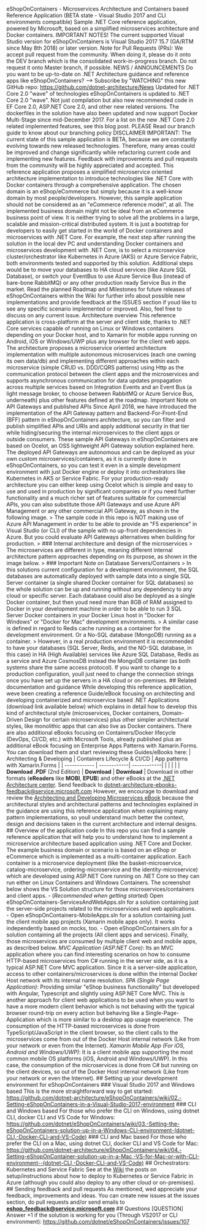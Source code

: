 eShopOnContainers - Microservices Architecture and Containers based Reference Application (BETA state - Visual Studio 2017 and CLI environments compatible) Sample .NET Core reference application, powered by Microsoft, based on a simplified microservices architecture and Docker containers. IMPORTANT NOTES! The current supported Visual Studio version for eShopOnContainers is Visual Studio 2017 15.7 (GA/RTM since May 8th 2018) or later version. Note for Pull Requests (PRs): We accept pull request from the community. When doing it, please do it onto the DEV branch which is the consolidated work-in-progress branch. Do not request it onto Master branch, if possible. NEWS / ANNOUNCEMENTS Do you want to be up-to-date on .NET Architecture guidance and reference apps like eShopOnContainers? --> Subscribe by "WATCHING" this new GitHub repo: https://github.com/dotnet-architecture/News Updated for .NET Core 2.0 "wave" of technologies eShopOnContainers is updated to .NET Core 2.0 "wave". Not just compilation but also new recommended code in EF Core 2.0, ASP.NET Core 2.0, and other new related versions. The dockerfiles in the solution have also been updated and now support Docker Multi-Stage since mid-December 2017. For a list on the new .NET Core 2.0 related implemented features, see this blog post. PLEASE Read our branch guide to know about our branching policy DISCLAIMER IMPORTANT: The current state of this sample application is BETA, because we are constantly evolving towards new released technologies. Therefore, many areas could be improved and change significantly while refactoring current code and implementing new features. Feedback with improvements and pull requests from the community will be highly appreciated and accepted. This reference application proposes a simplified microservice oriented architecture implementation to introduce technologies like .NET Core with Docker containers through a comprehensive application. The chosen domain is an eShop/eCommerce but simply because it is a well-know domain by most people/developers. However, this sample application should not be considered as an "eCommerce reference model", at all. The implemented business domain might not be ideal from an eCommerce business point of view. It is neither trying to solve all the problems in a large, scalable and mission-critical distributed system. It is just a bootstrap for developers to easily get started in the world of Docker containers and microservices with .NET Core. For example, the next step after running the solution in the local dev PC and understanding Docker containers and microservices development with .NET Core, is to select a microservice cluster/orchestrator like Kubernetes in Azure (AKS) or Azure Service Fabric, both environments tested and supported by this solution. Additional steps would be to move your databases to HA cloud services (like Azure SQL Database), or switch your EventBus to use Azure Service Bus (instead of bare-bone RabbitMQ) or any other production ready Service Bus in the market. Read the planned Roadmap and Milestones for future releases of eShopOnContainers within the Wiki for further info about possible new implementations and provide feedback at the ISSUES section if youd like to see any specific scenario implemented or improved. Also, feel free to discuss on any current issue. Architecture overview This reference application is cross-platform at the server and client side, thanks to .NET Core services capable of running on Linux or Windows containers depending on your Docker host, and to Xamarin for mobile apps running on Android, iOS or Windows/UWP plus any browser for the client web apps. The architecture proposes a microservice oriented architecture implementation with multiple autonomous microservices (each one owning its own data/db) and implementing different approaches within each microservice (simple CRUD vs. DDD/CQRS patterns) using Http as the communication protocol between the client apps and the microservices and supports asynchronous communication for data updates propagation across multiple services based on Integration Events and an Event Bus (a light message broker, to choose between RabbitMQ or Azure Service Bus, underneath) plus other features defined at the roadmap. Important Note on API Gateways and published APIs Since April 2018, we have introduced the implementation of the API Gateway pattern and Backend-For-Front-End (BFF) pattern in eShopOnContainers architecture, so you can filter and publish simplified APIs and URIs and apply additional security in that tier while hiding/securing the internal microservices to the client apps or outside consumers. These sample API Gateways in eShopOnContainers are based on Ocelot, an OSS lightweight API Gateway solution explained here. The deployed API Gateways are autonomous and can be deployed as your own custom microservices/containers, as it is currently done in eShopOnContainers, so you can test it even in a simple development environment with just Docker engine or deploy it into orchestrators like Kubernetes in AKS or Service Fabric. For your production-ready architecture you can either keep using Ocelot which is simple and easy to use and used in production by significant companies or if you need further functionality and a much richer set of features suittable for commercial APIs, you can also substitute those API Gateways and use Azure API Management or any other commercial API Gateway, as shown in the following image. > The sample code in this repo is NOT making use of Azure API Management in order to be able to provide an "F5 experience" in Visual Studio (or CLI) of the sample with no up-front dependencies in Azure. But you could evaluate API Gateways alternatives when building for production. > ### Internal architecture and design of the microservices > The microservices are different in type, meaning different internal architecture pattern approaches depending on its purpose, as shown in the image below. > ### Important Note on Database Servers/Containers > In this solutions current configuration for a development environment, the SQL databases are automatically deployed with sample data into a single SQL Server container (a single shared Docker container for SQL databases) so the whole solution can be up and running without any dependency to any cloud or specific server. Each database could also be deployed as a single Docker container, but then youd need more than 8GB of RAM assigned to Docker in your development machine in order to be able to run 3 SQL Server Docker containers in your Docker Linux host in "Docker for Windows" or "Docker for Mac" development environments. > A similar case is defined in regard to Redis cache running as a container for the development environment. Or a No-SQL database (MongoDB) running as a container. > However, in a real production environment it is recommended to have your databases (SQL Server, Redis, and the NO-SQL database, in this case) in HA (High Available) services like Azure SQL Database, Redis as a service and Azure CosmosDB instead the MongoDB container (as both systems share the same access protocol). If you want to change to a production configuration, youll just need to change the connection strings once you have set up the servers in a HA cloud or on-premises. ## Related documentation and guidance While developing this reference application, weve been creating a reference Guide/eBook focusing on architecting and developing containerized and microservice based .NET Applications (download link available below) which explains in detail how to develop this kind of architectural style (microservices, Docker containers, Domain-Driven Design for certain microservices) plus other simpler architectural styles, like monolithic apps that can also live as Docker containers. There are also additional eBooks focusing on Containers/Docker lifecycle (DevOps, CI/CD, etc.) with Microsoft Tools, already published plus an additional eBook focusing on Enterprise Apps Patterns with Xamarin.Forms. You can download them and start reviewing these Guides/eBooks here: | Architecting & Developing | Containers Lifecycle & CI/CD | App patterns with Xamarin.Forms | | ------------ | ------------| ------------| | | | | | **Download .PDF** (2nd Edition) | **Download** | **Download** | Download in other formats (**eReaders** like **MOBI**, **EPUB**) and other eBooks at the [.NET Architecture center](http://dot.net/architecture). Send feedback to [dotnet-architecture-ebooks-feedback@service.microsoft.com](dotnet-architecture-ebooks-feedback@service.microsoft.com) However, we encourage to download and review the [Architecting and Developing Microservices eBook](https://aka.ms/microservicesebook) because the architectural styles and architectural patterns and technologies explained in the guidance are using this reference application when explaining many pattern implementations, so youll understand much better the context, design and decisions taken in the current architecture and internal designs. ## Overview of the application code In this repo you can find a sample reference application that will help you to understand how to implement a microservice architecture based application using .NET Core and Docker. The example business domain or scenario is based on an eShop or eCommerce which is implemented as a multi-container application. Each container is a microservice deployment (like the basket-microservice, catalog-microservice, ordering-microservice and the identity-microservice) which are developed using ASP.NET Core running on .NET Core so they can run either on Linux Containers and Windows Containers. The screenshot below shows the VS Solution structure for those microservices/containers and client apps. - (*Recommended when getting started*) Open eShopOnContainers-ServicesAndWebApps.sln for a solution containing just the server-side projects related to the microservices and web applications. - Open eShopOnContainers-MobileApps.sln for a solution containing just the client mobile app projects (Xamarin mobile apps only). It works independently based on mocks, too. - Open eShopOnContainers.sln for a solution containing all the projects (All client apps and services). Finally, those microservices are consumed by multiple client web and mobile apps, as described below. *MVC Application (ASP.NET Core)*: Its an MVC application where you can find interesting scenarios on how to consume HTTP-based microservices from C# running in the server side, as it is a typical ASP.NET Core MVC application. Since it is a server-side application, access to other containers/microservices is done within the internal Docker Host network with its internal name resolution. *SPA (Single Page Application)*: Providing similar "eShop business functionality" but developed with Angular, Typescript and slightly using ASP.NET Core MVC. This is another approach for client web applications to be used when you want to have a more modern client behavior which is not behaving with the typical browser round-trip on every action but behaving like a Single-Page-Application which is more similar to a desktop app usage experience. The consumption of the HTTP-based microservices is done from TypeScript/JavaScript in the client browser, so the client calls to the microservices come from out of the Docker Host internal network (Like from your network or even from the Internet). *Xamarin Mobile App (For iOS, Android and Windows/UWP)*: It is a client mobile app supporting the most common mobile OS platforms (iOS, Android and Windows/UWP). In this case, the consumption of the microservices is done from C# but running on the client devices, so out of the Docker Host internal network (Like from your network or even the Internet). ## Setting up your development environment for eShopOnContainers ### Visual Studio 2017 and Windows based This is the more straightforward way to get started: https://github.com/dotnet-architecture/eShopOnContainers/wiki/02.-Setting-eShopOnContainers-in-a-Visual-Studio-2017-environment ### CLI and Windows based For those who prefer the CLI on Windows, using dotnet CLI, docker CLI and VS Code for Windows: https://github.com/dotnet/eShopOnContainers/wiki/03.-Setting-the-eShopOnContainers-solution-up-in-a-Windows-CLI-environment-(dotnet-CLI,-Docker-CLI-and-VS-Code) ### CLI and Mac based For those who prefer the CLI on a Mac, using dotnet CLI, docker CLI and VS Code for Mac: https://github.com/dotnet-architecture/eShopOnContainers/wiki/04.-Setting-eShopOnContainer-solution-up-in-a-Mac,-VS-for-Mac-or-with-CLI-environment--(dotnet-CLI,-Docker-CLI-and-VS-Code) ## Orchestrators: Kubernetes and Service Fabric See at the [Wiki](https://github.com/dotnet-architecture/eShopOnContainers/wiki) the posts on setup/instructions about how to deploy to Kubernetes or Service Fabric in Azure (although you could also deploy to any other cloud or on-premises). ## Sending feedback and pull requests As mentioned, wed appreciate your feedback, improvements and ideas. You can create new issues at the issues section, do pull requests and/or send emails to **eshop_feedback@service.microsoft.com** ## Questions [QUESTION] Answer +1 if the solution is working for you (Through VS2017 or CLI environment): https://github.com/dotnet/eShopOnContainers/issues/107